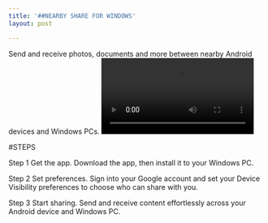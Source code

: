 ```yaml
---
title: '##NEARBY SHARE FOR WINDOWS'
layout: post

---
```

Send and receive photos, documents and more between nearby Android devices and Windows PCs.
![2023-05-01-120432.mp4](https://dev7083.github.io/kernelhackers_blog/assets/2023-05-01-120432.mp4)

#STEPS

Step 1
Get the app.
Download the app, then install it to your Windows PC.


Step 2
Set preferences.
Sign into your Google account and set your Device Visibility preferences to choose who can share with you.


Step 3
Start sharing.
Send and receive content effortlessly across your Android device and Windows PC.